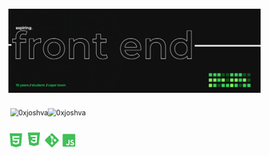 ![Design and Development](https://github.com/0xjoshva/0xjoshva/blob/main/banner.png?raw=true)
<div style=" display:flex; flex-direction:row; width:100%;">
<p>&nbsp;<img src="https://github-readme-stats.vercel.app/api?username=0xjoshva&show_icons=true&theme=dark&bg_color=101010&hide_border=true&locale=en" alt="0xjoshva" /></p>
<p><img src="https://github-readme-stats.vercel.app/api/top-langs?username=0xjoshva&show_icons=true&theme=dark&bg_color=101010&hide_border=true&locale=en&layout=compact" alt="0xjoshva" /></p>
</div>



<a><img style="width:30px; height:auto;" src="https://github.com/0xjoshva/0xjoshva/blob/main/html.png?raw=true"></a>
<a><img style="width:34px; height:auto;" src="https://github.com/0xjoshva/0xjoshva/blob/main/css.png?raw=true"></a>
<a><img style="width:30px; height:auto;" src="https://github.com/0xjoshva/0xjoshva/blob/main/git.png?raw=true"></a>
<a><img style="width:30px; height:auto;" src="https://github.com/0xjoshva/0xjoshva/blob/main/javas.png?raw=true"></a>
